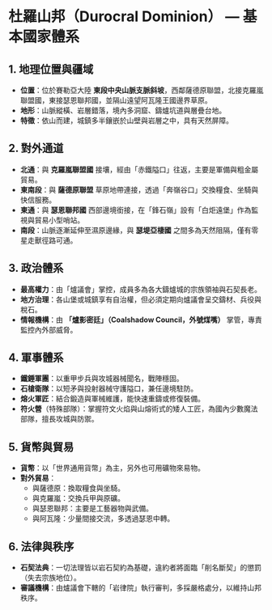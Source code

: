 # 杜羅山邦（Durocral Dominion） — 基本國家體系

## 1. 地理位置與疆域

- **位置**：位於賽勒亞大陸 **東段中央山脈支脈斜坡**，西鄰薩德原聯盟，北接克羅嵐聯盟國，東接瑟恩聯邦國，並隔山遠望阿瓦隆王國邊界草原。  
- **地形**：山脈縱橫、岩層錯落，境內多洞窟、鑄爐坑道與層疊台地。  
- **特徵**：依山而建，城鎮多半鑲嵌於山壁與岩層之中，具有天然屏障。  

## 2. 對外通道

- **北通**：與 **克羅嵐聯盟國** 接壤，經由「赤鐵隘口」往返，主要是軍備與粗金屬貿易。  
- **東南段**：與 **薩德原聯盟** 草原地帶連接，透過「奔嶺谷口」交換糧食、坐騎與快信服務。  
- **東通**：與 **瑟恩聯邦國** 西部邊境銜接，在「鋒石嶺」設有「白炬遠堡」作為監視與貿易小型哨站。  
- **南段**：山脈逐漸延伸至濕原邊緣，與 **瑟堤亞棲國** 之間多為天然阻隔，僅有零星走獸徑路可通。  

## 3. 政治體系

- **最高權力**：由「爐議會」掌控，成員多為各大鑄爐城的宗族領袖與石契長老。  
- **地方治理**：各山堡或城鎮享有自治權，但必須定期向爐議會呈交鑄材、兵役與稅石。  
- **情報機構**：由 **「爐影密廷」（Coalshadow Council，外號煤嘴）** 掌管，專責監控內外部威脅。  

## 4. 軍事體系

- **鐵錘軍團**：以重甲步兵與攻城器械聞名，戰陣穩固。  
- **石槍衛隊**：以短矛與投射器械守護隘口，兼任邊境駐防。  
- **熔火軍匠**：結合鍛造與軍械維護，能快速重鑄或修復裝備。  
- **符火營**（特殊部隊）：掌握符文火焰與山熔術式的矮人工匠，為國內少數魔法部隊，擅長攻城與防禦。  

## 5. 貨幣與貿易

- **貨幣**：以「世界通用貨幣」為主，另外也可用礦物來易物。  
- **對外貿易**：  
  - 與薩德原：換取糧食與坐騎。  
  - 與克羅嵐：交換兵甲與原礦。  
  - 與瑟恩聯邦：主要是工藝器物與武備。  
  - 與阿瓦隆：少量間接交流，多透過瑟恩中轉。  

## 6. 法律與秩序

- **石契法典**：一切法理皆以岩石契約為基礎，違約者將面臨「削名斷契」的懲罰（失去宗族地位）。  
- **審議機構**：由爐議會下轄的「岩律院」執行審判，多採嚴格處分，以維持山邦秩序。  
